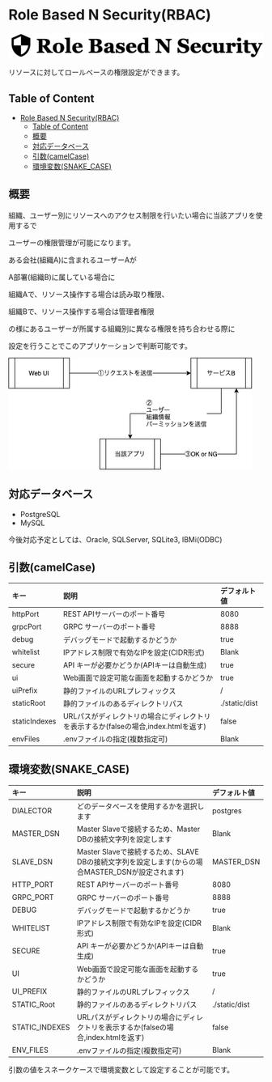 # Role Based N Security(RBAC)

![logo](./handler/restserver/static/icon/logo.png)

リソースに対してロールベースの権限設定ができます。

## Table of Content

- [Role Based N Security(RBAC)](#role-based-n-securityrbac)
  - [Table of Content](#table-of-content)
  - [概要](#概要)
  - [対応データベース](#対応データベース)
  - [引数(camelCase)](#引数camelcase)
  - [環境変数(SNAKE_CASE)](#環境変数snake_case)

## 概要

組織、ユーザー別にリソースへのアクセス制限を行いたい場合に当該アプリを使用するで

ユーザーの権限管理が可能になります。

ある会社(組織A)に含まれるユーザーAが

A部署(組織B)に属している場合に

組織Aで、リソース操作する場合は読み取り権限、

組織Bで、リソース操作する場合は管理者権限

の様にあるユーザーが所属する組織別に異なる権限を持ち合わせる際に

設定を行うことでこのアプリケーションで判断可能です。

![概要図](./drawio/概要図.png)

## 対応データベース

- PostgreSQL
- MySQL

今後対応予定としては、Oracle, SQLServer, SQLite3, IBMi(ODBC)

## 引数(camelCase)

| キー          | 説明                                                                                | デフォルト値  |
| :------------ | :---------------------------------------------------------------------------------- | :------------ |
| httpPort      | REST APIサーバーのポート番号                                                        | 8080          |
| grpcPort      | GRPC サーバーのポート番号                                                           | 8888          |
| debug         | デバッグモードで起動するかどうか                                                    | true          |
| whitelist     | IPアドレス制限で有効なIPを設定(CIDR形式)                                            | Blank         |
| secure        | API キーが必要かどうか(APIキーは自動生成)                                           | true          |
| ui            | Web画面で設定可能な画面を起動するかどうか                                           | true          |
| uiPrefix      | 静的ファイルのURLプレフィックス                                                     | /             |
| staticRoot    | 静的ファイルのあるディレクトリパス                                                  | ./static/dist |
| staticIndexes | URLパスがディレクトリの場合にディレクトリを表示するか(falseの場合,index.htmlを返す) | false         |
| envFiles      | .envファイルの指定(複数指定可)                                                      | Blank         |

## 環境変数(SNAKE_CASE)

| キー           | 説明                                                                                             | デフォルト値  |
| :------------- | :----------------------------------------------------------------------------------------------- | :------------ |
| DIALECTOR      | どのデータベースを使用するかを選択します                                                         | postgres      |
| MASTER_DSN     | Master Slaveで接続するため、Master DBの接続文字列を設定します                                    | Blank         |
| SLAVE_DSN      | Master Slaveで接続するため、SLAVE DBの接続文字列を設定します(からの場合MASTER_DSNが設定されます) | MASTER_DSN    |
| HTTP_PORT      | REST APIサーバーのポート番号                                                                     | 8080          |
| GRPC_PORT      | GRPC サーバーのポート番号                                                                        | 8888          |
| DEBUG          | デバッグモードで起動するかどうか                                                                 | true          |
| WHITELIST      | IPアドレス制限で有効なIPを設定(CIDR形式)                                                         | Blank         |
| SECURE         | API キーが必要かどうか(APIキーは自動生成)                                                        | true          |
| UI             | Web画面で設定可能な画面を起動するかどうか                                                        | true          |
| UI_PREFIX      | 静的ファイルのURLプレフィックス                                                                  | /             |
| STATIC_Root    | 静的ファイルのあるディレクトリパス                                                               | ./static/dist |
| STATIC_INDEXES | URLパスがディレクトリの場合にディレクトリを表示するか(falseの場合,index.htmlを返す)              | false         |
| ENV_FILES      | .envファイルの指定(複数指定可)                                                                   | Blank         |

引数の値をスネークケースで環境変数として設定することが可能です。
